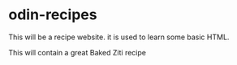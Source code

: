 # odin-recipes

This will be a recipe website. it is used to learn some basic HTML. 

This will contain a great Baked Ziti recipe